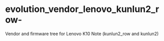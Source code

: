 # evolution_vendor_lenovo_kunlun2_row-
Vendor and firmware tree for Lenovo K10 Note (kunlun2_row and kunlun2)
